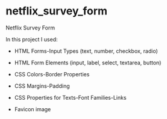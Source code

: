 # netflix_survey_form
Netflix Survey Form

In this project I used:

* HTML Forms-Input Types (text, number, checkbox, radio)

* HTML Form Elements (input, label, select, textarea, button)

* CSS Colors-Border Properties

* CSS Margins-Padding

* CSS Properties for Texts-Font Families-Links

* Favicon image

